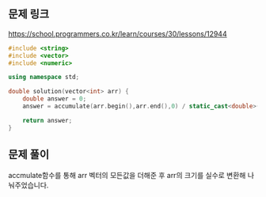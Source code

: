 ## 문제 링크
https://school.programmers.co.kr/learn/courses/30/lessons/12944

```cpp
#include <string>
#include <vector>
#include <numeric>

using namespace std;

double solution(vector<int> arr) {
    double answer = 0;
    answer = accumulate(arr.begin(),arr.end(),0) / static_cast<double>(arr.size());

    return answer;
}
```

## 문제 풀이
accmulate함수를 통해 arr 벡터의 모든값을 더해준 후 arr의 크기를 실수로 변환해 나눠주었습니다.
